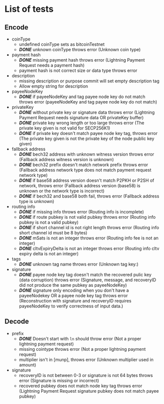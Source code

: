 # List of tests

## Encode

* coinType
  * undefined coinType sets as bitcoinTestnet
  * ***DONE*** unknown coinType throws error (Unknown coin type)
* payment hash
  * ***DONE*** missing payment hash throws error (Lightning Payment Request needs a payment hash)
  * payment hash is not correct size or data type throws error
* description
  * missing description or purpose commit will set empty description tag
  * Allow empty string for description
* payeeNodeKey
  * ***DONE*** if payeeNodeKey and tag payee node key do not match throws error (payeeNodeKey and tag payee node key do not match)
* privateKey
  * ***DONE*** without private key or signature data throws error (Lightning Payment Request needs signature data OR privateKey buffer)
  * ***DONE*** private key wrong length or too large throws error (The private key given is not valid for SECP256K1)
  * ***DONE*** if private key doesn't match payee node key tag, throws error (The private key given is not the private key of the node public key given)
* fallback address
  * ***DONE*** bech32 address with unknown witness version throws error (Fallback address witness version is unknown)
  * ***DONE*** bech32 prefix doesn't match network prefix throws error (Fallback address network type does not match payment request network type)
  * ***DONE*** if base58 address version doesn't match P2PKH or P2SH of network, throws error (Fallback address version (base58) is unknown or the network type is incorrect)
  * ***DONE*** if bech32 and base58 both fail, throws error (Fallback address type is unknown)
* routing info
  * ***DONE*** if missing info throws error (Routing info is incomplete)
  * ***DONE*** if route pubkey is not valid pubkey throws error (Routing info pubkey is not a valid pubkey)
  * ***DONE*** if short channel id is not right length throws error (Routing info short channel id must be 8 bytes)
  * ***DONE*** mSats is not an integer throws error (Routing info fee is not an integer)
  * ***DONE*** cltvExpiryDelta is not an integer throws error (Routing info cltv expiry delta is not an integer)
* tags
  * ***DONE*** unknown tag name throws error (Unknown tag key:)
* signature
  * ***DONE*** payee node key tag doesn't match the recovered pulic key (data corruption) throws error (Signature, message, and recoveryID did not produce the same pubkey as payeeNodeKey)
  * ***DONE*** signature only encoding when you don't have a payeeNodekey OR a payee node key tag throws error (Reconstruction with signature and recoveryID requires payeeNodeKey to verify correctness of input data.)

## Decode

* prefix
  * ***DONE*** Doesn't start with `ln` should throw error (Not a proper lightning payment request)
  * missing cointype throws error (Not a proper lightning payment request)
  * multiplier isn't in [munp], throws error (Unknown multiplier used in amount)
* signature
  * recoveryID is not between 0-3 or signature is not 64 bytes throws error (Signature is missing or incorrect)
  * recovered pubkey does not match node key tag throws error (Lightning Payment Request signature pubkey does not match payee pubkey)
